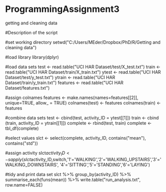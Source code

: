 # ProgrammingAssignment3
getting and cleaning data

#Description of the script

#set working directory
setwd("C:/Users/MEder/Dropbox/PhD/R/Getting and cleaning data")

#load library
library(dplyr)

#load data sets
test <- read.table("UCI HAR Dataset/test/X_test.txt")
train <- read.table("UCI HAR Dataset/train/X_train.txt")
ytest <- read.table("UCI HAR Dataset/test/y_test.txt")
ytrain <- read.table("UCI HAR Dataset/train/y_train.txt")
features <- read.table("UCI HAR Dataset/features.txt")

#assign colnames
features <- make.names(names=features[[2]], unique=TRUE, allow_ = TRUE)
colnames(test) <- features
colnames(train) <- features

#combine data sets
test <- cbind(test, activity_ID = ytest[[1]])
train <- cbind (train, activity_ID = ytrain[[1]])
complete <- rbind(test, train)
complete <- tbl_df(complete)

#select values
slct <- select(complete, activity_ID, contains("mean"), contains("std"))

#assign activity 
slct$activity_ID <- sapply(slct$activity_ID,switch,'1'='WALKING','2'='WALKING_UPSTAIRS','3'='WALKING_DOWNSTAIRS', '4'='SITTING','5'='STANDING','6'='LAYING')

#tidy and print data set
slct %>% group_by(activity_ID) %>% summarise_each(funs(mean)) %>% write.table("run_analysis.txt", row.name=FALSE)

